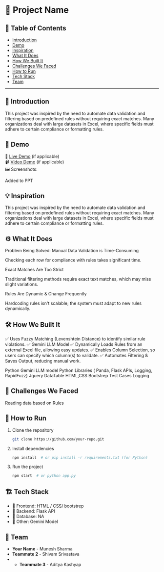 # 🚀 Project Name

## 📌 Table of Contents
- [Introduction](#introduction)
- [Demo](#demo)
- [Inspiration](#inspiration)
- [What It Does](#what-it-does)
- [How We Built It](#how-we-built-it)
- [Challenges We Faced](#challenges-we-faced)
- [How to Run](#how-to-run)
- [Tech Stack](#tech-stack)
- [Team](#team)

---

## 🎯 Introduction
This project was inspired by the need to automate data validation and filtering based on predefined rules without requiring exact matches. Many organizations deal with large datasets in Excel, where specific fields must adhere to certain compliance or formatting rules.

## 🎥 Demo
🔗 [Live Demo](#) (if applicable)  
📹 [Video Demo](#) (if applicable)  
🖼️ Screenshots:

Added to PPT

## 💡 Inspiration
This project was inspired by the need to automate data validation and filtering based on predefined rules without requiring exact matches. Many organizations deal with large datasets in Excel, where specific fields must adhere to certain compliance or formatting rules.

## ⚙️ What It Does
Problem Being Solved:
Manual Data Validation is Time-Consuming

Checking each row for compliance with rules takes significant time.

Exact Matches Are Too Strict

Traditional filtering methods require exact text matches, which may miss slight variations.

Rules Are Dynamic & Change Frequently

Hardcoding rules isn't scalable; the system must adapt to new rules dynamically.
## 🛠️ How We Built It
✅ Uses Fuzzy Matching (Levenshtein Distance) to identify similar rule violations.
✅ Gemini LLM Model
✅ Dynamically Loads Rules from an external Excel file, allowing easy updates.
✅ Enables Column Selection, so users can specify which column(s) to validate.
✅ Automates Filtering & Saves Output, reducing manual work.

Python
Gemini LLM model
Python Libraries ( Panda, Flask APIs, Logging, RapidFuzz)
Jquery DataTable
HTML,CSS Bootstrep
Test Cases 
Logging


## 🚧 Challenges We Faced
Reading data based on Rules

## 🏃 How to Run
1. Clone the repository  
   ```sh
   git clone https://github.com/your-repo.git
   ```
2. Install dependencies  
   ```sh
   npm install  # or pip install -r requirements.txt (for Python)
   ```
3. Run the project  
   ```sh
   npm start  # or python app.py
   ```

## 🏗️ Tech Stack
- 🔹 Frontend: HTML / CSS/ bootstrep
- 🔹 Backend: Flask API
- 🔹 Database: NA
- 🔹 Other: Gemini Model

## 👥 Team
- **Your Name** - Munesh Sharma
- **Teammate 2** - Shivam Srivastava
- - **Teammate 3** - Aditya Kashyap

